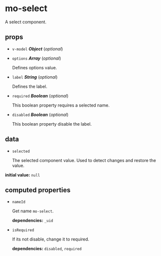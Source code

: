 # mo-select 

A select component. 

## props 

- `v-model` ***Object*** (*optional*) 

- `options` ***Array*** (*optional*) 

  Defines options value. 

- `label` ***String*** (*optional*) 

  Defines the label. 

- `required` ***Boolean*** (*optional*) 

  This boolean property requires a selected name. 

- `disabled` ***Boolean*** (*optional*) 

  This boolean property disable the label. 

## data 

- `selected` 

  The selected component value.
  Used to detect changes and restore the value. 

**initial value:** `null` 

## computed properties 

- `nameId` 

  Get name `mo-select`. 

   **dependencies:** `_uid` 

- `isRequired` 

  If its not disable, change it to required. 

   **dependencies:** `disabled`, `required` 


